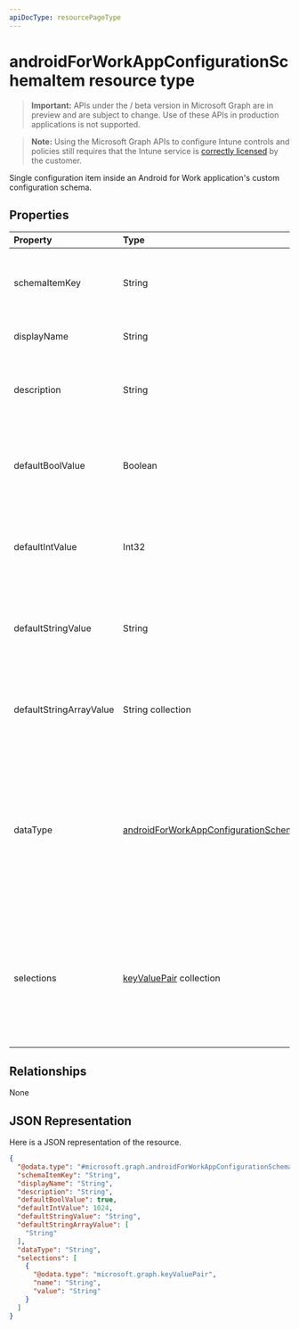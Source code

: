 ```yaml
---
apiDocType: resourcePageType
---
```

# androidForWorkAppConfigurationSchemaItem resource type

> **Important:** APIs under the / beta version in Microsoft Graph are in preview and are subject to change. Use of these APIs in production applications is not supported.

> **Note:** Using the Microsoft Graph APIs to configure Intune controls and policies still requires that the Intune service is [correctly licensed](https://go.microsoft.com/fwlink/?linkid=839381) by the customer.

Single configuration item inside an Android for Work application's custom configuration schema.
## Properties
|Property|Type|Description|
|:---|:---|:---|
|schemaItemKey|String|Unique key the application uses to identify the item|
|displayName|String|Human readable name|
|description|String|Description of what the item controls within the application|
|defaultBoolValue|Boolean|Default value for boolean type items, if specified by the app developer|
|defaultIntValue|Int32|Default value for integer type items, if specified by the app developer|
|defaultStringValue|String|Default value for string type items, if specified by the app developer|
|defaultStringArrayValue|String collection|Default value for string array type items, if specified by the app developer|
|dataType|[androidForWorkAppConfigurationSchemaItemDataType](../resources/intune_androidforwork_androidforworkappconfigurationschemaitemdatatype.md)|The type of value this item describes. Possible values are: `bool`, `integer`, `string`, `choice`, `multiselect`, `bundle`, `bundleArray`, `hidden`.|
|selections|[keyValuePair](../resources/intune_shared_keyvaluepair.md) collection|List of human readable name/value pairs for the valid values that can be set for this item (Choice and Multiselect items only)|

## Relationships
None
## JSON Representation
Here is a JSON representation of the resource.
<!-- {
  "blockType": "resource",
  "@odata.type": "microsoft.graph.androidForWorkAppConfigurationSchemaItem"
}
-->
``` json
{
  "@odata.type": "#microsoft.graph.androidForWorkAppConfigurationSchemaItem",
  "schemaItemKey": "String",
  "displayName": "String",
  "description": "String",
  "defaultBoolValue": true,
  "defaultIntValue": 1024,
  "defaultStringValue": "String",
  "defaultStringArrayValue": [
    "String"
  ],
  "dataType": "String",
  "selections": [
    {
      "@odata.type": "microsoft.graph.keyValuePair",
      "name": "String",
      "value": "String"
    }
  ]
}
```





